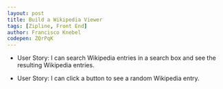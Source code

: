 ```yaml
---
layout: post
title: Build a Wikipedia Viewer
tags: [Zipline, Front End]
author: Francisco Knebel
codepen: ZQrPqK
---
```


- User Story: I can search Wikipedia entries in a search box and see the resulting Wikipedia entries.

- User Story: I can click a button to see a random Wikipedia entry.
